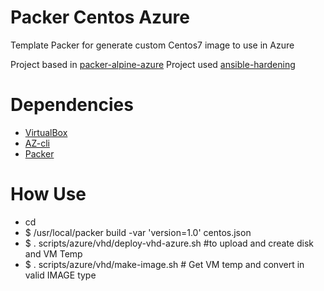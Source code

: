# Packer Centos Azure
Template Packer for generate custom Centos7 image to use in Azure

Project based in [packer-alpine-azure](https://github.com/tomconte/packer-alpine-azure)
Project used [ansible-hardening](https://github.com/openstack/ansible-hardening)

# Dependencies
 * [VirtualBox](https://www.virtualbox.org/wiki/Downloads)
 * [AZ-cli](https://docs.microsoft.com/pt-br/cli/azure/install-azure-cli?view=azure-cli-latest)
 * [Packer](https://www.packer.io/downloads.html)

# How Use

- cd <path-to-clone>
- $ /usr/local/packer build -var 'version=1.0' centos.json
- $ . scripts/azure/vhd/deploy-vhd-azure.sh #to upload and create disk and VM Temp
- $ . scripts/azure/vhd/make-image.sh # Get VM temp and convert in valid IMAGE type

